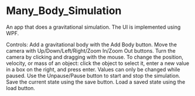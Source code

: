 # Many_Body_Simulation

An app that does a gravitational simulation. The UI is implemented using WPF.

Controls:
Add a gravitational body with the Add Body button.
Move the camera with Up/Down/Left/Right/Zoom In/Zoom Out buttons.
Turn the camera by clicking and dragging with the mouse.
To change the position, velocity, or mass of an object: click the object to select it, enter a new value in a box on the right, and press enter. Values can only be changed while paused.
Use the Unpause/Pause button to start and stop the simulation.
Save the current state using the save button.
Load a saved state using the load button.
